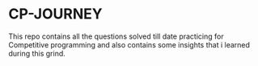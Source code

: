 # CP-JOURNEY
This repo contains all the questions solved till date practicing for Competitive programming and also contains some insights that i learned during this grind.

